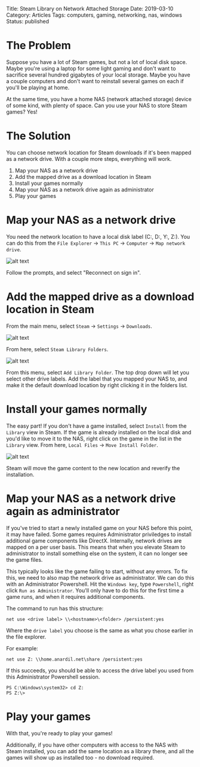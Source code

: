 Title: Steam Library on Network Attached Storage
Date: 2019-03-10
Category: Articles
Tags: computers, gaming, networking, nas, windows
Status: published


# The Problem

Suppose you have a lot of Steam games, but not a lot of local disk space. Maybe
you're using a laptop for some light gaming and don't want to sacrifice several
hundred gigabytes of your local storage. Maybe you have a couple computers and
don't want to reinstall several games on each if you'll be playing at home.

At the same time, you have a home NAS (network attached storage) device of some
kind, with plenty of space. Can you use your NAS to store Steam games? Yes!


# The Solution

You can choose network location for Steam downloads if it's been mapped as a
network drive. With a couple more steps, everything will work.

1. Map your NAS as a network drive
2. Add the mapped drive as a download location in Steam
3. Install your games normally
4. Map your NAS as a network drive again as administrator
5. Play your games


# Map your NAS as a network drive

You need the network location to have a local disk label (C:, D:, Y:, Z:). You
can do this from the `File Explorer` -> `This PC` -> `Computer` ->
`Map network drive`.

![alt text](https://anardil.net/extra/map-network-drive.png "Map Network Drive")

Follow the prompts, and select "Reconnect on sign in".


# Add the mapped drive as a download location in Steam

From the main menu, select `Steam` -> `Settings` -> `Downloads`.

![alt text](https://anardil.net/extra/steam-downloads.png "Steam Downloads")

From here, select `Steam Library Folders`.

![alt text](https://anardil.net/extra/steam-libraries.png "Steam Libraries")

From this menu, select `Add Library Folder`. The top drop down will let you
select other drive labels. Add the label that you mapped your NAS to, and make
it the default download location by right clicking it in the folders list.


# Install your games normally

The easy part! If you don't have a game installed, select `Install` from the
`Library` view in Steam. If the game is already installed on the local disk and
you'd like to move it to the NAS, right click on the game in the list in the
`Library` view. From here, `Local Files` -> `Move Install Folder`.

![alt text](https://anardil.net/extra/steam-game-properties.png "Steam Game Properties")

Steam will move the game content to the new location and reverify the
installation.


# Map your NAS as a network drive again as administrator

If you've tried to start a newly installed game on your NAS before this point,
it may have failed. Some games requires Administrator priviledges to install
additional game components like DirectX. Internally, network drives are mapped
on a per user basis. This means that when you elevate Steam to administrator to
install something else on the system, it can no longer see the game files.

This typically looks like the game failing to start, without any errors. To fix
this, we need to also map the network drive as administrator. We can do this
with an Administrator Powershell. Hit the `Windows key`, type `Powershell`,
right click `Run as Administrator`. You'll only have to do this for the first
time a game runs, and when it requires additional components.

The command to run has this structure:

```
net use <drive label> \\<hostname>\<folder> /persistent:yes
```

Where the `drive label` you choose is the same as what you chose earlier in the
file explorer.

For example:

```
net use Z: \\home.anardil.net\share /persistent:yes
```

If this succeeds, you should be able to access the drive label you used from
this Administrator Powershell session.

```
PS C:\Windows\system32> cd Z:
PS Z:\>
```


# Play your games

With that, you're ready to play your games!

Additionally, if you have other computers with access to the NAS with Steam
installed, you can add the same location as a library there, and all the games
will show up as installed too - no download required.
